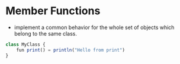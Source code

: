 # Member Functions
- implement a common behavior for the whole set of objects which belong to the same class.
```js
class MyClass {
    fun print() = println("Hello from print")
}
```
